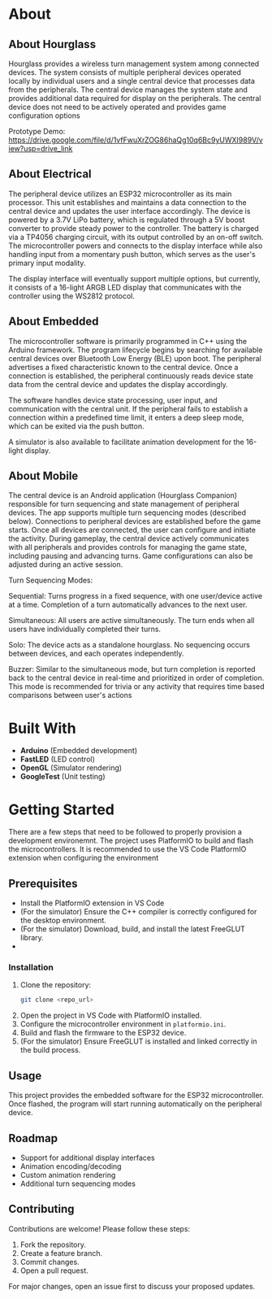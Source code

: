 # About
## About Hourglass
Hourglass provides a wireless turn management system among connected devices. The system consists of multiple peripheral devices operated locally by individual users and a single central device that processes data from the peripherals. The central device manages the system state and provides additional data required for display on the peripherals. The central device does not need to be actively operated and provides game configuration options

Prototype Demo: https://drive.google.com/file/d/1vfFwuXrZOG86haQg10q6Bc9yUWXI989V/view?usp=drive_link

## About Electrical 
The peripheral device utilizes an ESP32 microcontroller as its main processor. This unit establishes and maintains a data connection to the central device and updates the user interface accordingly. The device is powered by a 3.7V LiPo battery, which is regulated through a 5V boost converter to provide steady power to the controller. The battery is charged via a TP4056 charging circuit, with its output controlled by an on-off switch. The microcontroller powers and connects to the display interface while also handling input from a momentary push button, which serves as the user's primary input modality.

The display interface will eventually support multiple options, but currently, it consists of a 16-light ARGB LED display that communicates with the controller using the WS2812 protocol.

## About Embedded
The microcontroller software is primarily programmed in C++ using the Arduino framework. The program lifecycle begins by searching for available central devices over Bluetooth Low Energy (BLE) upon boot. The peripheral advertises a fixed characteristic known to the central device. Once a connection is established, the peripheral continuously reads device state data from the central device and updates the display accordingly.

The software handles device state processing, user input, and communication with the central unit. If the peripheral fails to establish a connection within a predefined time limit, it enters a deep sleep mode, which can be exited via the push button.

A simulator is also available to facilitate animation development for the 16-light display.

## About Mobile
The central device is an Android application (Hourglass Companion) responsible for turn sequencing and state management of peripheral devices. The app supports multiple turn sequencing modes (described below). Connections to peripheral devices are established before the game starts. Once all devices are connected, the user can configure and initiate the activity. During gameplay, the central device actively communicates with all peripherals and provides controls for managing the game state, including pausing and advancing turns. Game configurations can also be adjusted during an active session.

Turn Sequencing Modes:

Sequential: Turns progress in a fixed sequence, with one user/device active at a time. Completion of a turn automatically advances to the next user.

Simultaneous: All users are active simultaneously. The turn ends when all users have individually completed their turns.

Solo: The device acts as a standalone hourglass. No sequencing occurs between devices, and each operates independently.

Buzzer: Similar to the simultaneous mode, but turn completion is reported back to the central device in real-time and prioritized in order of completion. This mode is recommended for trivia or any activity that requires time based comparisons between user's actions

# Built With
- **Arduino** (Embedded development)
- **FastLED** (LED control)
- **OpenGL** (Simulator rendering)
- **GoogleTest** (Unit testing)

# Getting Started
There are a few steps that need to be followed to properly provision a development environemnt. The project uses PlatformIO to build and flash the microcontrollers. It is recommended to use the VS Code PlatformIO extension when configuring the environment
## Prerequisites
- Install the PlatformIO extension in VS Code
- (For the simulator) Ensure the C++ compiler is correctly configured for the desktop environment.
- (For the simulator) Download, build, and install the latest FreeGLUT library.
- 
### Installation
1. Clone the repository:
   ```sh
   git clone <repo_url>
   ```
2. Open the project in VS Code with PlatformIO installed.
3. Configure the microcontroller environment in `platformio.ini`.
4. Build and flash the firmware to the ESP32 device.
5. (For the simulator) Ensure FreeGLUT is installed and linked correctly in the build process.

## Usage
This project provides the embedded software for the ESP32 microcontroller. Once flashed, the program will start running automatically on the peripheral device.

## Roadmap
- Support for additional display interfaces
- Animation encoding/decoding
- Custom animation rendering
- Additional turn sequencing modes

## Contributing
Contributions are welcome! Please follow these steps:
1. Fork the repository.
2. Create a feature branch.
3. Commit changes.
4. Open a pull request.

For major changes, open an issue first to discuss your proposed updates.

